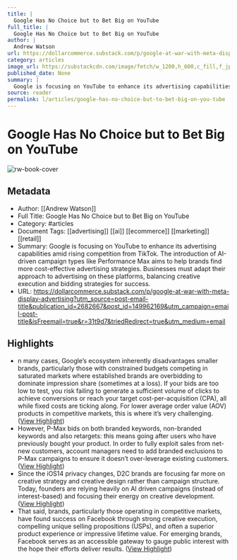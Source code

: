 ```yaml
---
title: |
  Google Has No Choice but to Bet Big on YouTube
full_title: |
  Google Has No Choice but to Bet Big on YouTube
author: |
  Andrew Watson
url: https://dollarcommerce.substack.com/p/google-at-war-with-meta-display-advertising?utm_source=post-email-title&publication_id=2682667&post_id=149962169&utm_campaign=email-post-title&isFreemail=true&r=31t9d7&triedRedirect=true&utm_medium=email
category: articles
image_url: https://substackcdn.com/image/fetch/w_1200,h_600,c_fill,f_jpg,q_auto:good,fl_progressive:steep,g_auto/https%3A%2F%2Fsubstack-post-media.s3.amazonaws.com%2Fpublic%2Fimages%2F32c47fab-9b4d-4e6b-9aa7-de6d7887fef5_2268x1512.heic
published_date: None
summary: |
  Google is focusing on YouTube to enhance its advertising capabilities amid rising competition from TikTok. The introduction of AI-driven campaign types like Performance Max aims to help brands find more cost-effective advertising strategies. Businesses must adapt their approach to advertising on these platforms, balancing creative execution and bidding strategies for success.
source: reader
permalink: l/articles/google-has-no-choice-but-to-bet-big-on-you-tube
---
```

# Google Has No Choice but to Bet Big on YouTube

![rw-book-cover](https://substackcdn.com/image/fetch/w_1200,h_600,c_fill,f_jpg,q_auto:good,fl_progressive:steep,g_auto/https%3A%2F%2Fsubstack-post-media.s3.amazonaws.com%2Fpublic%2Fimages%2F32c47fab-9b4d-4e6b-9aa7-de6d7887fef5_2268x1512.heic)

## Metadata
- Author: [[Andrew Watson]]
- Full Title: Google Has No Choice but to Bet Big on YouTube
- Category: #articles
- Document Tags: [[advertising]] [[ai]] [[ecommerce]] [[marketing]] [[retail]] 
- Summary: Google is focusing on YouTube to enhance its advertising capabilities amid rising competition from TikTok. The introduction of AI-driven campaign types like Performance Max aims to help brands find more cost-effective advertising strategies. Businesses must adapt their approach to advertising on these platforms, balancing creative execution and bidding strategies for success.
- URL: https://dollarcommerce.substack.com/p/google-at-war-with-meta-display-advertising?utm_source=post-email-title&publication_id=2682667&post_id=149962169&utm_campaign=email-post-title&isFreemail=true&r=31t9d7&triedRedirect=true&utm_medium=email

## Highlights
- n many cases, Google’s ecosystem inherently disadvantages smaller brands, particularly those with constrained budgets competing in saturated markets where established brands are overbidding to dominate impression share (sometimes at a loss). If your bids are too low to test, you risk failing to generate a sufficient volume of clicks to achieve conversions or reach your target cost-per-acquisition (CPA), all while fixed costs are ticking along. For lower average order value (AOV) products in competitive markets, this is where it’s very challenging. ([View Highlight](https://read.readwise.io/read/01jg408k3hf2vk559khpqygmfg))
- However, P-Max bids on both branded keywords, non-branded keywords and also retargets: this means going after users who have previously bought your product. In order to fully exploit sales from net-new customers, account managers need to add branded exclusions to P-Max campaigns to ensure it doesn’t over-leverage existing customers. ([View Highlight](https://read.readwise.io/read/01jg40b8masqamm4sd9esgav3y))
- Since the iOS14 privacy changes, D2C brands are focusing far more on creative strategy and creative design rather than campaign structure. Today, founders are relying heavily on AI driven campaigns (instead of interest-based) and focusing their energy on creative development. ([View Highlight](https://read.readwise.io/read/01jg40cn7twd8jjdps0ng21qp0))
- That said, brands, particularly those operating in competitive markets, have found success on Facebook through strong creative execution, compelling unique selling propositions (USPs), and often a superior product experience or impressive lifetime value. For emerging brands, Facebook serves as an accessible gateway to gauge public interest with the hope their efforts deliver results. ([View Highlight](https://read.readwise.io/read/01jg40dj2wt0n3z5ksrgbddf7x))


